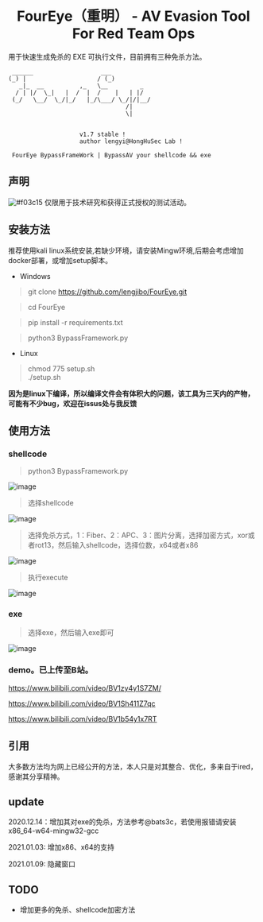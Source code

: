 <h1 align="center"> FourEye（重明） - AV Evasion Tool For Red Team Ops</h1>

用于快速生成免杀的 EXE 可执行文件，目前拥有三种免杀方法。

```
 ______                   ___           
(_) |                    / (_)          
   _|_  __          ,_   \__         _  
  / | |/  \_|   |  /  |  /    |   | |/  
 (_/   \__/  \_/|_/   |_/\___/ \_/|/|__/
                                 /|     
                                 \|   


                    v1.7 stable !
                    author lengyi@HongHuSec Lab !

 FourEye BypassFrameWork | BypassAV your shellcode && exe 
```

## 声明
![#f03c15](https://via.placeholder.com/15/f03c15/000000?text=+) 仅限用于技术研究和获得正式授权的测试活动。

## 安装方法

推荐使用kali linux系统安装,若缺少环境，请安装Mingw环境,后期会考虑增加docker部署，或增加setup脚本。
* Windows  
> git clone https://github.com/lengjibo/FourEye.git

> cd FourEye

> pip install -r requirements.txt

> python3 BypassFramework.py

* Linux  
> chmod 775 setup.sh  
> ./setup.sh  


**因为是linux下编译，所以编译文件会有体积大的问题，该工具为三天内的产物，可能有不少bug，欢迎在issus处与我反馈**


## 使用方法

### shellcode

> python3 BypassFramework.py

![image](https://raw.githubusercontent.com/lengjibo/FourEye/main/image/1.png)

> 选择shellcode

![image](https://raw.githubusercontent.com/lengjibo/FourEye/main/image/2.png)

> 选择免杀方式，1：Fiber、2：APC、3：图片分离，选择加密方式，xor或者rot13，然后输入shellcode，选择位数，x64或者x86

![image](https://raw.githubusercontent.com/lengjibo/FourEye/main/image/3.png)

> 执行execute

![image](https://raw.githubusercontent.com/lengjibo/FourEye/main/image/4.png)


### exe

> 选择exe，然后输入exe即可


![image](https://raw.githubusercontent.com/lengjibo/FourEye/main/image/5.png)


### demo。已上传至B站。

https://www.bilibili.com/video/BV1zy4y1S7ZM/

https://www.bilibili.com/video/BV1Sh411Z7qc

https://www.bilibili.com/video/BV1b54y1x7RT

## 引用

大多数方法均为网上已经公开的方法，本人只是对其整合、优化，多来自于ired，感谢其分享精神。

## update

2020.12.14：增加其对exe的免杀，方法参考@bats3c，若使用报错请安装x86_64-w64-mingw32-gcc

2021.01.03: 增加x86、x64的支持

2021.01.09: 隐藏窗口


## TODO

- 增加更多的免杀、shellcode加密方法


